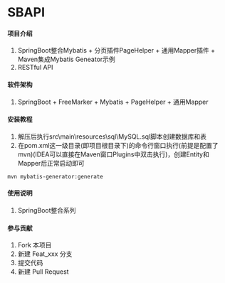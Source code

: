 # SBAPI

#### 项目介绍

1. SpringBoot整合Mybatis + 分页插件PageHelper + 通用Mapper插件 + Maven集成Mybatis Geneator示例
2. RESTful API

#### 软件架构

1. SpringBoot + FreeMarker + Mybatis + PageHelper + 通用Mapper

#### 安装教程

1. 解压后执行src\main\resources\sql\MySQL.sql脚本创建数据库和表
2. 在pom.xml这一级目录(即项目根目录下)的命令行窗口执行(前提是配置了mvn)(IDEA可以直接在Maven窗口Plugins中双击执行)，创建Entity和Mapper后正常启动即可
```
mvn mybatis-generator:generate
```

#### 使用说明

1. SpringBoot整合系列

#### 参与贡献

1. Fork 本项目
2. 新建 Feat_xxx 分支
3. 提交代码
4. 新建 Pull Request
